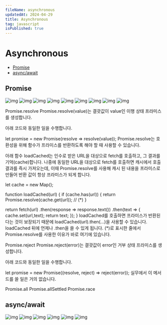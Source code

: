 ```yaml
---
fileName: asynchronous
updatedAt: 2024-04-29
title: Asynchronous
tag: javascript
isPublished: true
---
```


# Asynchronous

- [Promise](#promise)
- [async/await](#asyncawait)

## Promise

![img](images/promise_1.gif)
![img](images/promise_2.gif)
![img](images/promise_3.png)
![img](images/promise_4.gif)
![img](images/promise_5.gif)
![img](images/promise_6.gif)
![img](images/promise_7.gif)
![img](images/promise_8.gif)
![img](images/promise_9.gif)

Promise.resolve
Promise.resolve(value)는 결괏값이 value인 이행 상태 프라미스를 생성합니다.

아래 코드와 동일한 일을 수행합니다.

let promise = new Promise(resolve => resolve(value));
Promise.resolve는 호환성을 위해 함수가 프라미스를 반환하도록 해야 할 때 사용할 수 있습니다.

아래 함수 loadCached는 인수로 받은 URL을 대상으로 fetch를 호출하고, 그 결과를 기억(cache)합니다. 나중에 동일한 URL을 대상으로 fetch를 호출하면 캐시에서 호출 결과를 즉시 가져오는데, 이때 Promise.resolve를 사용해 캐시 된 내용을 프라미스로 만들어 반환 값이 항상 프라미스가 되게 합니다.

let cache = new Map();

function loadCached(url) {
if (cache.has(url)) {
return Promise.resolve(cache.get(url)); // (\*)
}

return fetch(url)
.then(response => response.text())
.then(text => {
cache.set(url,text);
return text;
});
}
loadCached를 호출하면 프라미스가 반환된다는 것이 보장되기 때문에 loadCached(url).then(…)을 사용할 수 있습니다. loadCached 뒤에 언제나 .then을 쓸 수 있게 됩니다. (\*)로 표시한 줄에서 Promise.resolve를 사용한 이유가 바로 여기에 있습니다.

Promise.reject
Promise.reject(error)는 결괏값이 error인 거부 상태 프라미스를 생성합니다.

아래 코드와 동일한 일을 수행합니다.

let promise = new Promise((resolve, reject) => reject(error));
실무에서 이 메서드를 쓸 일은 거의 없습니다.

Promise.all
Promise.allSettled
Promise.race

## async/await

![img](images/async_await_1.gif)
![img](images/async_await_2.gif)
![img](images/async_await_3.gif)
![img](images/async_await_4.gif)
![img](images/async_await_5.gif)
![img](images/async_await_6.gif)
